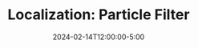 ---
type: lecture
date: 2024-02-14T12:00:00-5:00
title: "Localization: Particle Filter"
tldr: "Mapping, localization, AMCL and particle filter Tuning."
thumbnail: /static_files/presentations/lec8.png
hide_from_announcments: true
links: 
    - url: https://docs.google.com/presentation/u/0/d/1EAzm9A7FbAZFmA8l3ZNb2qjY_GqrLP0r-0uYwL0lLfs
      name: slides
---